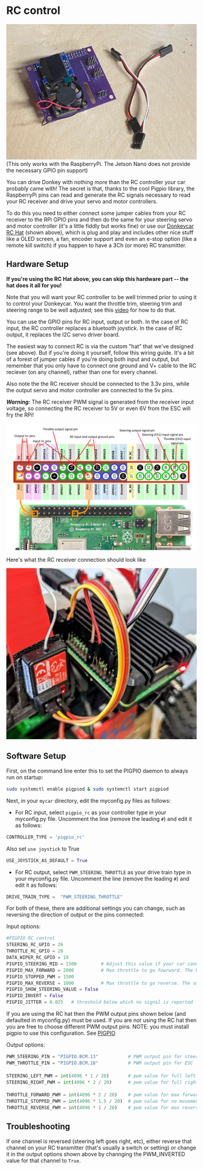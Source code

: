 # RC control
![Donkey RC connections](../assets/parts/rchat.png)
(This only works with the RaspberryPi. The Jetson Nano does not provide the necessary GPIO pin support)

You can drive Donkey with nothing more than the RC controller your car probably came with! The secret is that, thanks to the cool Pigpio library, the RaspberryPi pins can read and generate the RC signals necessary to read your RC receiver and drive your servo and motor controllers. 

To do this you need to either connect some jumper cables from your RC receiver to the RPi GPIO pins and then do the same for your steering servo and motor controller (it's a little fiddly but works fine) or use our [Donkeycar RC Hat](../parts/rc_hat.md) (shown above), which is plug and play and includes other nice stuff like a OLED screen, a fan, encoder support and even an e-stop option (like a remote kill switch) if you happen to have a 3Ch (or more) RC transmitter.


## Hardware Setup

**If you're using the RC Hat above, you can skip this hardware part -- the hat does it all for you!**

Note that you will want your RC controller to be well trimmed prior to using it to control your Donkeycar. You want the throttle trim, steering trim and steering range to be well adjusted; see this [video](https://www.youtube.com/watch?v=NuVQz7FCAZk) for how to do that.

You can use the GPIO pins for RC input, output or both. In the case of RC input, the RC controller replaces a bluetooth joystick. In the case of RC output, it replaces the I2C servo driver board. 

The easiest way to connect RC is via the custom "hat" that we've designed (see above). But if you're doing it yourself, follow this wiring guide. It's a bit of a forest of jumper cables if you're doing both input and output, but remember that you only have to connect one ground and V+ cable to the RC reciever (on any channel), rather than one for every channel. 

Also note the the RC receiver should be connected to the 3.3v pins, while the output servo and motor controller are connected to the 5v pins.

**_Warning:_** The RC receiver PWM signal is generated from the receiver input voltage, so connecting the RC receiver to 5V or even 6V from the ESC will fry the RPi!

![Donkey RC connections](../assets/rc.png)

Here's what the RC receiver connection should look like

![Donkey RC connections](../assets/rc.jpg)

## Software Setup

First, on the command line enter this to set the PIGPIO daemon to always run on startup:

```bash
sudo systemctl enable pigpiod & sudo systemctl start pigpiod
```

Next, in your `mycar` directory, edit the myconfig.py files as follows:

* For RC input, select `pigpio_rc` as your controller type in your myconfig.py file. Uncomment the line (remove the leading `#`) and edit it as follows:

```python
CONTROLLER_TYPE = 'pigpio_rc'
```

Also set `use joystick` to True

```python
USE_JOYSTICK_AS_DEFAULT = True
```

* For RC output, select `PWM_STEERING_THROTTLE` as your drive train type in your myconfig.py file. Uncomment the line (remove the leading `#`) and edit it as follows:

```python
DRIVE_TRAIN_TYPE =  "PWM_STEERING_THROTTLE"
```

For both of these, there are additional settings you can change, such as reversing the direction of output or the pins connected: 

Input options:
 
```python
#PIGPIO RC control
STEERING_RC_GPIO = 26
THROTTLE_RC_GPIO = 20
DATA_WIPER_RC_GPIO = 19
PIGPIO_STEERING_MID = 1500         # Adjust this value if your car cannot run in a straight line
PIGPIO_MAX_FORWARD = 2000          # Max throttle to go fowrward. The bigger the faster
PIGPIO_STOPPED_PWM = 1500
PIGPIO_MAX_REVERSE = 1000          # Max throttle to go reverse. The smaller the faster
PIGPIO_SHOW_STEERING_VALUE = False
PIGPIO_INVERT = False
PIGPIO_JITTER = 0.025   # threshold below which no signal is reported
```

If you are using the RC hat then the PWM output pins shown below (and defaulted in myconfig.py) must be used.
If you are not using the RC hat then you are free to choose different PWM output pins.
NOTE: you must install pigpio to use this configuration.  See [PIGPIO](pins.md#PIGPIO)

Output options:

```python
PWM_STEERING_PIN = "PIGPIO.BCM.13"           # PWM output pin for steering servo
PWM_THROTTLE_PIN = "PIGPIO.BCM.18"           # PWM output pin for ESC

STEERING_LEFT_PWM = int(4096 * 1 / 20)       # pwm value for full left steering (1ms pulse)
STEERING_RIGHT_PWM = int(4096 * 2 / 20)      # pwm value for full right steering (2ms pulse)

THROTTLE_FORWARD_PWM = int(4096 * 2 / 20)    # pwm value for max forward (2ms pulse)
THROTTLE_STOPPED_PWM = int(4096 * 1.5 / 20)  # pwm value for no movement (1.5ms pulse)
THROTTLE_REVERSE_PWM = int(4096 * 1 / 20)    # pwm value for max reverse throttle (1ms pulse)
```

## Troubleshooting

If one channel is reversed (steering left goes right, etc), either reverse that channel on your RC transmitter (that's usually a switch or setting) or change it in the output options shown above by channging the PWM_INVERTED value for that channel to `True`.
